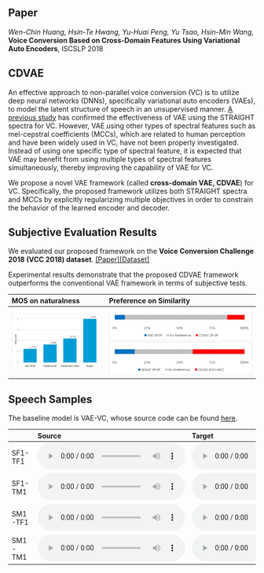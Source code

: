 ## Paper

_Wen-Chin Huang, Hsin-Te Hwang, Yu-Huai Peng, Yu Tsao, Hsin-Min Wang,_ **Voice Conversion Based on Cross-Domain Features Using Variational Auto Encoders**, ISCSLP 2018

## CDVAE

An effective approach to non-parallel voice conversion (VC) is to utilize deep neural networks (DNNs), specifically variational auto encoders (VAEs), to model the latent structure of speech in an unsupervised manner. [A previous study](https://arxiv.org/abs/1610.04019) has confirmed the effectiveness of VAE using the STRAIGHT spectra for VC. However, VAE using other types of spectral features such as mel-cepstral coefficients (MCCs), which are related to human perception and have been widely used in VC, have not been properly investigated. Instead of using one specific type of spectral feature, it is expected that VAE may benefit from using multiple types of spectral features simultaneously, thereby improving the capability of VAE for VC.

We propose a novel VAE framework (called **cross-domain VAE, CDVAE**) for VC. Specifically, the proposed framework utilizes both STRAIGHT spectra and MCCs by explicitly regularizing multiple objectives in order to constrain the behavior of the learned encoder and decoder.

## Subjective Evaluation Results

We evaluated our proposed framework on the **Voice Conversion Challenge 2018 (VCC 2018) dataset**. [[Paper]](https://arxiv.org/abs/1804.04262)[[Dataset]](https://datashare.is.ed.ac.uk/handle/10283/3061)

Experimental results demonstrate that the proposed CDVAE framework outperforms the conventional VAE framework in terms of subjective tests.

|MOS on naturalness|Preference on Similarity|
|:-------------|:------------------|
| ![Naturalness](/imgs/Subjective_Naturalness.png) | ![Similarity 1](/imgs/Subjective_Similarity1.png) ![Similarity 1](/imgs/Subjective_Similarity2.png)| 

## Speech Samples

The baseline model is VAE-VC, whose source code can be found [here](https://github.com/JeremyCCHsu/vae-npvc).

| |Source|Target|VAE SP-SP|CDVAE SP-SP|CDVAE MCC-MCC|
|:--|:--|:--|:--|:--|:--|
|SF1-TF1|<audio controls="controls"><source type="audio/wav" src="/samples/natural/SF1-30001.wav"></source></audio>|<audio controls="controls"><source type="audio/wav" src="/samples/natural/TF1-30001.wav"></source></audio>|<audio controls="controls"><source type="audio/wav" src="/samples/vae-sp2sp/SF1-TF1-30001-gau-GV.wav"></source></audio>|<audio controls="controls"><source type="audio/wav" src="/samples/cdvae-sp2sp/SF1-TF1-30001-gau-GV-sp2sp.wav"></source></audio>|<audio controls="controls"><source type="audio/wav" src="/samples/cdvae-mcc2mcc/SF1-TF1-30001-gau-GV-mcc2mcc.wav"></source></audio>|
|SF1-TM1|<audio controls="controls"><source type="audio/wav" src="/samples/natural/SF1-30001.wav"></source></audio>|<audio controls="controls"><source type="audio/wav" src="/samples/natural/TM1-30001.wav"></source></audio>|<audio controls="controls"><source type="audio/wav" src="/samples/vae-sp2sp/SF1-TM1-30001-gau-GV.wav"></source></audio>|<audio controls="controls"><source type="audio/wav" src="/samples/cdvae-sp2sp/SF1-TM1-30001-gau-GV-sp2sp.wav"></source></audio>|<audio controls="controls"><source type="audio/wav" src="/samples/cdvae-mcc2mcc/SF1-TM1-30001-gau-GV-mcc2mcc.wav"></source></audio>|
|SM1-TF1|<audio controls="controls"><source type="audio/wav" src="/samples/natural/SM1-30001.wav"></source></audio>|<audio controls="controls"><source type="audio/wav" src="/samples/natural/TF1-30001.wav"></source></audio>|<audio controls="controls"><source type="audio/wav" src="/samples/vae-sp2sp/SM1-TF1-30001-gau-GV.wav"></source></audio>|<audio controls="controls"><source type="audio/wav" src="/samples/cdvae-sp2sp/SM1-TF1-30001-gau-GV-sp2sp.wav"></source></audio>|<audio controls="controls"><source type="audio/wav" src="/samples/cdvae-mcc2mcc/SM1-TF1-30001-gau-GV-mcc2mcc.wav"></source></audio>|
|SM1-TM1|<audio controls="controls"><source type="audio/wav" src="/samples/natural/SM1-30001.wav"></source></audio>|<audio controls="controls"><source type="audio/wav" src="/samples/natural/TM1-30001.wav"></source></audio>|<audio controls="controls"><source type="audio/wav" src="/samples/vae-sp2sp/SM1-TM1-30001-gau-GV.wav"></source></audio>|<audio controls="controls"><source type="audio/wav" src="/samples/cdvae-sp2sp/SM1-TM1-30001-gau-GV-sp2sp.wav"></source></audio>|<audio controls="controls"><source type="audio/wav" src="/samples/cdvae-mcc2mcc/SM1-TM1-30001-gau-GV-mcc2mcc.wav"></source></audio>|
